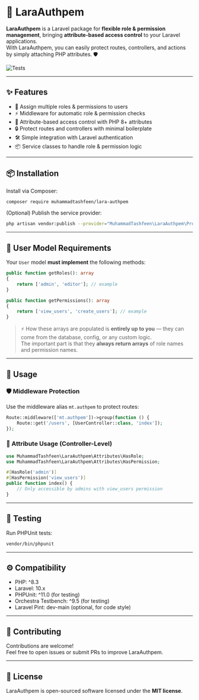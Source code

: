 # 🚀 LaraAuthpem

**LaraAuthpem** is a Laravel package for **flexible role & permission management**, bringing **attribute-based access
control** to your Laravel applications.  
With LaraAuthpem, you can easily protect routes, controllers, and actions by simply attaching PHP attributes. 🛡️

![Tests](https://github.com/muhammadtashfeen/lara-authpem/actions/workflows/tests.yml/badge.svg)

---

## ✨ Features

- 🔑 Assign multiple roles & permissions to users
- ⚡ Middleware for automatic role & permission checks
- 🧩 Attribute-based access control with PHP 8+ attributes
- 🔒 Protect routes and controllers with minimal boilerplate
- 🛠️ Simple integration with Laravel authentication
- 📦 Service classes to handle role & permission logic

---

## 📦 Installation

Install via Composer:

```bash
composer require muhammadtashfeen/lara-authpem
```

(Optional) Publish the service provider:

```bash
php artisan vendor:publish --provider="MuhammadTashfeen\LaraAuthpem\Providers\AuthServiceProvider"
```

---

## 🔑 User Model Requirements

Your `User` model **must implement** the following methods:

```php
public function getRoles(): array
{
    return ['admin', 'editor']; // example
}

public function getPermissions(): array
{
    return ['view_users', 'create_users']; // example
}
```

> ⚡ How these arrays are populated is **entirely up to you** — they can come from the database, config, or any custom
> logic.  
> The important part is that they **always return arrays** of role names and permission names.

---

## 🚀 Usage

### 🛡️ Middleware Protection

Use the middleware alias `mt.authpem` to protect routes:

```php
Route::middleware(['mt.authpem'])->group(function () {
    Route::get('/users', [UserController::class, 'index']);
});
```

### 🧩 Attribute Usage (Controller-Level)

```php
use MuhammadTashfeen\LaraAuthpem\Attributes\HasRole;
use MuhammadTashfeen\LaraAuthpem\Attributes\HasPermission;

#[HasRole('admin')]
#[HasPermission('view_users')]
public function index() {
    // Only accessible by admins with view_users permission
}
```

---

## 🧪 Testing

Run PHPUnit tests:

```bash
vendor/bin/phpunit
```

---

## ⚙️ Compatibility

- PHP: ^8.3
- Laravel: 10.x
- PHPUnit: ^11.0 (for testing)
- Orchestra Testbench: ^9.5 (for testing)
- Laravel Pint: dev-main (optional, for code style)

---

## 🤝 Contributing

Contributions are welcome!  
Feel free to open issues or submit PRs to improve LaraAuthpem.

---

## 📄 License

LaraAuthpem is open-sourced software licensed under the **MIT license**.
